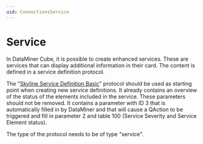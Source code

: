 ```yaml
---
uid: ConnectionsService
---
```


# Service

In DataMiner Cube, it is possible to create enhanced services. These are services that can display additional information in their card. The content is defined in a service definition protocol.

The "[Skyline Service Definition Basic](https://catalog.dataminer.services/details/connector/2147)" protocol should be used as starting point when creating new service definitions. It already contains an overview of the status of the elements included in the service. These parameters should not be removed. It contains a parameter with ID 3 that is automatically filled in by DataMiner and that will cause a QAction to be triggered and fill in parameter 2 and table 100 (Service Severity and Service Element status).

The type of the protocol needs to be of type "service".
